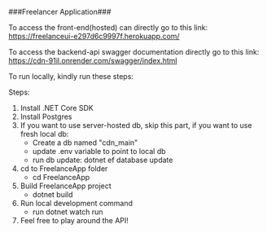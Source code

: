 ###Freelancer Application###

To access the front-end(hosted) can directly go to this link:
https://freelanceui-e297d6c9997f.herokuapp.com/

To access the backend-api swagger documentation directly go to this link:
https://cdn-91il.onrender.com/swagger/index.html

To run locally, kindly run these steps:

Steps:
1. Install .NET Core SDK
2. Install Postgres
3. If you want to use server-hosted db, skip this part, if you want to use fresh local db:
    - Create a db named "cdn_main"
    - update .env variable to point to local db
    - run db update: dotnet ef database update
4. cd to FreelanceApp folder
    - cd FreelanceApp
5. Build FreelanceApp project
    - dotnet build
6. Run local development command
    - run dotnet watch run
7. Feel free to play around the API!

